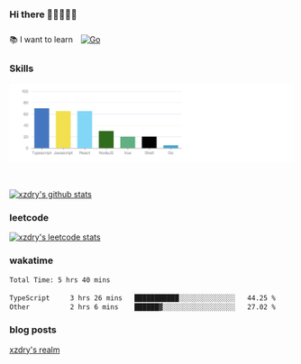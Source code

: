 ### Hi there 👋👋👋👋👋

 :books: I want to learn <a href="https://go.dev/" target="_blank"><img style="margin: 10px" src="https://profilinator.rishav.dev/skills-assets/go-original.svg" alt="Go" height="50" /></a>  

### Skills
![](img/2022-09-05-22-04-20.png)

<br />

[![xzdry's github stats](https://github-readme-stats.vercel.app/api?username=xzdry&count_private=true&show_icons=true&theme=vue)](https://github.com/xzdry)

### leetcode
[![xzdry's leetcode stats](https://leetcard.jacoblin.cool/xzdry-2?theme=light&font=Anek%20Kannada&site=cn)](https://leetcode.cn/u/xzdry-2/)

### wakatime
<!--START_SECTION:waka-->

```text
Total Time: 5 hrs 40 mins

TypeScript     3 hrs 26 mins   ███████████░░░░░░░░░░░░░░   44.25 %
Other          2 hrs 6 mins    ██████▓░░░░░░░░░░░░░░░░░░   27.02 %
```

<!--END_SECTION:waka-->

### blog posts
[xzdry's realm](https://www.justdry.net/)
